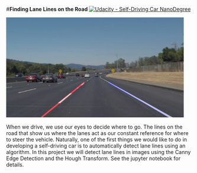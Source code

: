 #**Finding Lane Lines on the Road** 
[![Udacity - Self-Driving Car NanoDegree](https://s3.amazonaws.com/udacity-sdc/github/shield-carnd.svg)](http://www.udacity.com/drive)

<p></p>
<img src="solidWhiteCurveResult.png" width="480" alt="Combined Image" />
<p></p>

When we drive, we use our eyes to decide where to go.  The lines on the road that show us where the lanes act as our constant reference for where to steer the vehicle.  Naturally, one of the first things we would like to do in developing a self-driving car is to automatically detect lane lines using an algorithm. In this project we will detect lane lines in images using the Canny Edge Detection and the Hough Transform. See the jupyter notebook for details.  

